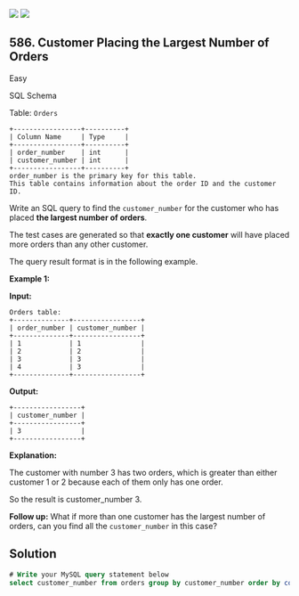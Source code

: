 [![](https://img.shields.io/github/stars/javadev/LeetCode-in-Kotlin?label=Stars&style=flat-square)](https://github.com/javadev/LeetCode-in-Kotlin)
[![](https://img.shields.io/github/forks/javadev/LeetCode-in-Kotlin?label=Fork%20me%20on%20GitHub%20&style=flat-square)](https://github.com/javadev/LeetCode-in-Kotlin/fork)

## 586\. Customer Placing the Largest Number of Orders

Easy

SQL Schema

Table: `Orders`

    +-----------------+----------+
    | Column Name     | Type     |
    +-----------------+----------+
    | order_number    | int      |
    | customer_number | int      |
    +-----------------+----------+
    order_number is the primary key for this table.
    This table contains information about the order ID and the customer ID. 

Write an SQL query to find the `customer_number` for the customer who has placed **the largest number of orders**.

The test cases are generated so that **exactly one customer** will have placed more orders than any other customer.

The query result format is in the following example.

**Example 1:**

**Input:**

    Orders table:
    +--------------+-----------------+
    | order_number | customer_number |
    +--------------+-----------------+
    | 1            | 1               |
    | 2            | 2               |
    | 3            | 3               |
    | 4            | 3               |
    +--------------+-----------------+

**Output:**

    +-----------------+
    | customer_number |
    +-----------------+
    | 3               |
    +-----------------+

**Explanation:**

The customer with number 3 has two orders, which is greater than either customer 1 or 2 because each of them only has one order.

So the result is customer\_number 3.

**Follow up:** What if more than one customer has the largest number of orders, can you find all the `customer_number` in this case?

## Solution

```sql
# Write your MySQL query statement below
select customer_number from orders group by customer_number order by count(customer_number) desc limit 1
```